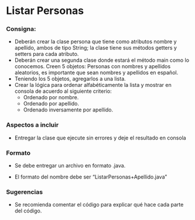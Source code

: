 # Listar Personas

### Consigna:

* Deberán crear la clase persona que tiene como atributos nombre y apellido, ambos de tipo String; la clase tiene sus métodos getters y setters para cada atributo.
* Deberán crear una segunda clase donde estará el método main como lo conocemos. Creen 5 objetos: Personas con nombres y apellidos aleatorios, es importante que sean nombres y apellidos en español.
* Teniendo los 5 objetos, agregarlos a una lista. 
* Crear la lógica para ordenar alfabéticamente la lista y mostrar en consola de acuerdo al siguiente criterio:
  * Ordenado por nombre.
  * Ordenado por apellido.
  * Ordenado inversamente por apellido.

### Aspectos a incluir 

* Entregar la clase que ejecute sin errores y deje el resultado en consola

### Formato

* Se debe entregar un archivo en formato .java.

* El formato del nombre debe ser “ListarPersonas+Apellido.java”

### Sugerencias

* Se recomienda comentar el código para explicar qué hace cada parte del código.